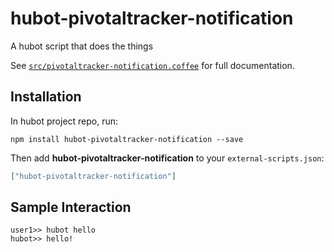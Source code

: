 # hubot-pivotaltracker-notification

A hubot script that does the things

See [`src/pivotaltracker-notification.coffee`](src/pivotaltracker-notification.coffee) for full documentation.

## Installation

In hubot project repo, run:

`npm install hubot-pivotaltracker-notification --save`

Then add **hubot-pivotaltracker-notification** to your `external-scripts.json`:

```json
["hubot-pivotaltracker-notification"]
```

## Sample Interaction

```
user1>> hubot hello
hubot>> hello!
```

